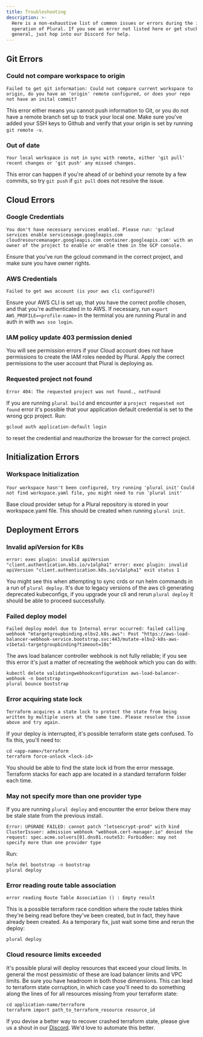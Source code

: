 ```yaml
---
title: Troubleshooting
description: >-
  Here is a non-exhaustive list of common issues or errors during the install or
  operation of Plural. If you see an error not listed here or get stuck in
  general, just hop into our Discord for help.
---
```


## Git Errors
### Could not compare workspace to origin
`Failed to get git information: Could not compare current workspace to origin, do you have an 'origin' remote configured, or does your repo not have an inital commit?`

This error either means you cannot push information to Git, or you do not have a remote branch set up to track your local one. Make sure you've added your SSH keys to Github and verify that your origin is set by running `git remote -v`.

### Out of date
`Your local workspace is not in sync with remote, either 'git pull' recent changes or 'git push' any missed changes.`

This error can happen if you're ahead of or behind your remote by a few commits, so try `git push` if `git pull` does not resolve the issue.


## Cloud Errors
### Google Credentials
`You don't have necessary services enabled. Please run: 'gcloud services enable serviceusage.googleapis.com cloudresourcemanager.googleapis.com container.googleapis.com' with an owner of the project to enable or enable them in the GCP console.`

Ensure that you've run the gcloud command in the correct project, and make sure you have owner rights.

### AWS Credentials
`Failed to get aws account (is your aws cli configured?)`

Ensure your AWS CLI is set up, that you have the correct profile chosen, and that you're authenticated in to AWS. If necessary, run `export AWS_PROFILE=<profile-name>` in the terminal you are running Plural in and auth in with `aws sso login`.


### IAM policy update 403 permission denied

You will see permission errors if your Cloud account does not have permissions to create the IAM roles needed by Plural. Apply the correct permissions to the user account that Plural is deploying as.

### Requested project not found

`Error 404: The requested project was not found., notFound`

If you are running `plural build` and encounter a `project requested not found` error it's possible that your application default credential is set to the wrong gcp project. Run:

```
gcloud auth application-default login
```

to reset the credential and reauthorize the browser for the correct project.

## Initialization Errors
### Workspace Initialization
`Your workspace hasn't been configured, try running 'plural init'`
`Could not find workspace.yaml file, you might need to run 'plural init'`

Base cloud provider setup for a Plural repository is stored in your workspace.yaml file. This should be created when running `plural init`.



## Deployment Errors
### Invalid apiVersion for K8s

`error: exec plugin: invalid apiVersion "client.authentication.k8s.io/v1alpha1" error: exec plugin: invalid apiVersion "client.authentication.k8s.io/v1alpha1" exit status 1`

You might see this when attempting to sync crds or run helm commands in a run of `plural deploy`. It's due to legacy versions of the aws cli generating deprecated kubeconfigs, if you upgrade your cli and rerun `plural deploy` it should be able to proceed successfully.


### Failed deploy model

`Failed deploy model due to Internal error occurred: failed calling webhook "mtargetgroupbinding.elbv2.k8s.aws": Post "https://aws-load-balancer-webhook-service.bootstrap.svc:443/mutate-elbv2-k8s-aws-v1beta1-targetgroupbinding?timeout=10s"`

The aws load balancer controller webhook is not fully reliable; if you see this error it's just a matter of recreating the webhook which you can do with:

```
kubectl delete validatingwebhookconfiguration aws-load-balancer-webhook -n bootstrap
plural bounce bootstrap
```

### Error acquiring state lock
`Terraform acquires a state lock to protect the state from being written by multiple users at the same time. Please resolve the issue above and try again.`

If your deploy is interrupted, it's possible terraform state gets confused. To fix this, you'll need to:

```
cd <app-name>/terraform
terraform force-unlock <lock-id>
```

You should be able to find the state lock id from the error message. Terraform stacks for each app are located in a standard terraform folder each time.

### May not specify more than one provider type

If you are running `plural deploy` and encounter the error below there may be stale state from the previous install.

```
Error: UPGRADE FAILED: cannot patch "letsencrypt-prod" with kind ClusterIssuer: admission webhook "webhook.cert-manager.io" denied the request: spec.acme.solvers[0].dns01.route53: Forbidden: may not specify more than one provider type
```

Run:

```
helm del bootstrap -n bootstrap
plural deploy
```

### Error reading route table association

`error reading Route Table Association () : Empty result`

This is a possible terraform race condition where the route tables think they're being read before they've been created, but in fact, they have already been created. As a temporary fix, just wait some time and rerun the deploy:

```
plural deploy
```

### Cloud resource limits exceeded

It's possible plural will deploy resources that exceed your cloud limits. In general the most pessimistic of these are load balancer limits and VPC limits. Be sure you have headroom in both those dimensions. This can lead to terraform state corruption, in which case you'll need to do something along the lines of for all resources missing from your terraform state:

```
cd application-name/terraform
terraform import path_to_terraform_resource resource_id
```

If you devise a better way to recover crashed terraform state, please give us a shout in our [Discord](https://discord.gg/pluralsh). We'd love to automate this better.


